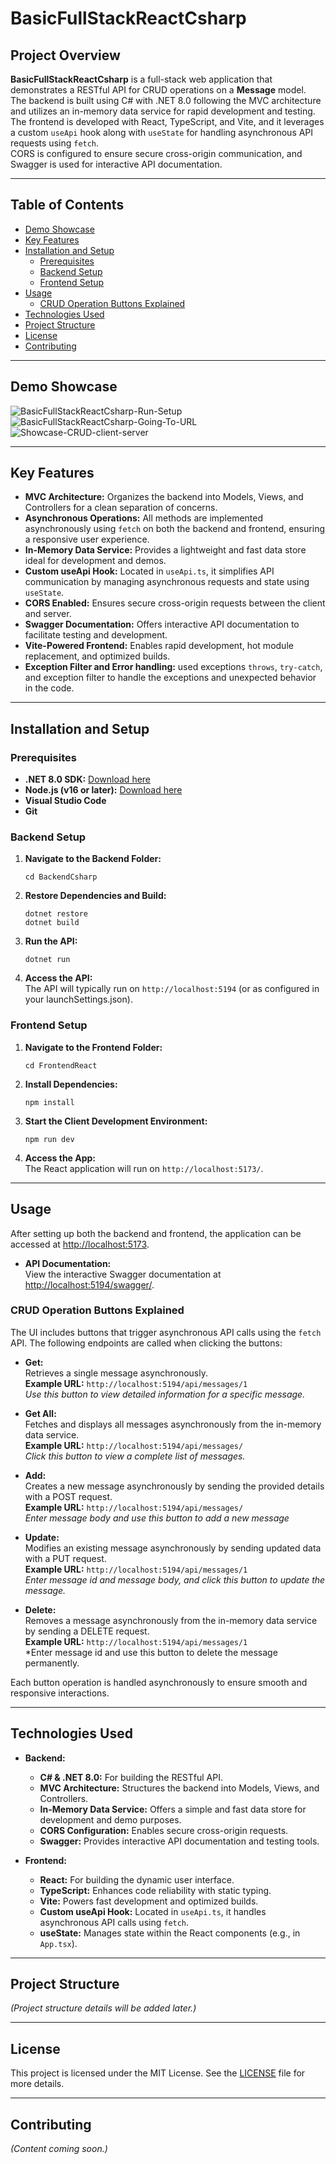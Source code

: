 # BasicFullStackReactCsharp

## Project Overview

**BasicFullStackReactCsharp** is a full-stack web application that demonstrates a RESTful API for CRUD operations on a **Message** model.  
The backend is built using C# with .NET 8.0 following the MVC architecture and utilizes an in-memory data service for rapid development and testing.  
The frontend is developed with React, TypeScript, and Vite, and it leverages a custom `useApi` hook along with `useState` for handling asynchronous API requests using `fetch`.  
CORS is configured to ensure secure cross-origin communication, and Swagger is used for interactive API documentation.

---

## Table of Contents

- [Demo Showcase](#demo-showcase)
- [Key Features](#key-features)
- [Installation and Setup](#installation-and-setup)
  - [Prerequisites](#prerequisites)
  - [Backend Setup](#backend-setup)
  - [Frontend Setup](#frontend-setup)
- [Usage](#usage)
  - [CRUD Operation Buttons Explained](#crud-operation-buttons-explained)
- [Technologies Used](#technologies-used)
- [Project Structure](#project-structure)
- [License](#license)
- [Contributing](#contributing)

---

## Demo Showcase

![BasicFullStackReactCsharp-Run-Setup](Demo-Clips/BasicFullStackReactCsharp-Run-Setup.gif)
![BasicFullStackReactCsharp-Going-To-URL](Demo-Clips/BasicFullStackReactCsharp-Going-To-URL.gif)
![Showcase-CRUD-client-server](Demo-Clips/Showcase-CRUD-client-server.gif)

---

## Key Features

- **MVC Architecture:** Organizes the backend into Models, Views, and Controllers for a clean separation of concerns.
- **Asynchronous Operations:** All methods are implemented asynchronously using `fetch` on both the backend and frontend, ensuring a responsive user experience.
- **In-Memory Data Service:** Provides a lightweight and fast data store ideal for development and demos.
- **Custom useApi Hook:** Located in `useApi.ts`, it simplifies API communication by managing asynchronous requests and state using `useState`.
- **CORS Enabled:** Ensures secure cross-origin requests between the client and server.
- **Swagger Documentation:** Offers interactive API documentation to facilitate testing and development.
- **Vite-Powered Frontend:** Enables rapid development, hot module replacement, and optimized builds.
- **Exception Filter and Error handling:** used exceptions `throws`, `try-catch`, and exception filter to handle the exceptions and unexpected behavior in the code.

---

## Installation and Setup

### Prerequisites

- **.NET 8.0 SDK:** [Download here](https://dotnet.microsoft.com/download/dotnet/8.0)
- **Node.js (v16 or later):** [Download here](https://nodejs.org/)
- **Visual Studio Code**
- **Git**

### Backend Setup

1. **Navigate to the Backend Folder:**

       cd BackendCsharp

2. **Restore Dependencies and Build:**

       dotnet restore
       dotnet build

3. **Run the API:**

       dotnet run

4. **Access the API:**  
   The API will typically run on `http://localhost:5194` (or as configured in your launchSettings.json).

### Frontend Setup
1. **Navigate to the Frontend Folder:**

       cd FrontendReact

2. **Install Dependencies:**

       npm install

3. **Start the Client Development Environment:**

       npm run dev

4. **Access the App:**  
   The React application will run on `http://localhost:5173/`.

---

## Usage

After setting up both the backend and frontend, the application can be accessed at [http://localhost:5173](http://localhost:5173).

- **API Documentation:**  
  View the interactive Swagger documentation at [http://localhost:5194/swagger/](http://localhost:5194/swagger/).

### CRUD Operation Buttons Explained

The UI includes buttons that trigger asynchronous API calls using the `fetch` API. The following endpoints are called when clicking the buttons:

- **Get:**  
  Retrieves a single message asynchronously.  
  **Example URL:** `http://localhost:5194/api/messages/1`  
  *Use this button to view detailed information for a specific message.*

- **Get All:**  
  Fetches and displays all messages asynchronously from the in-memory data service.  
  **Example URL:** `http://localhost:5194/api/messages/`  
  *Click this button to view a complete list of messages.*

- **Add:**  
  Creates a new message asynchronously by sending the provided details with a POST request.  
  **Example URL:** `http://localhost:5194/api/messages/`  
  *Enter message body and use this button to add a new message*

- **Update:**  
  Modifies an existing message asynchronously by sending updated data with a PUT request.  
  **Example URL:** `http://localhost:5194/api/messages/1`  
  *Enter message id and message body, and click this button to update the message.*

- **Delete:**  
  Removes a message asynchronously from the in-memory data service by sending a DELETE request.  
  **Example URL:** `http://localhost:5194/api/messages/1`  
  *Enter message id and use this button to delete the message permanently.

Each button operation is handled asynchronously to ensure smooth and responsive interactions.

---

## Technologies Used

- **Backend:**
  - **C# & .NET 8.0:** For building the RESTful API.
  - **MVC Architecture:** Structures the backend into Models, Views, and Controllers.
  - **In-Memory Data Service:** Offers a simple and fast data store for development and demo purposes.
  - **CORS Configuration:** Enables secure cross-origin requests.
  - **Swagger:** Provides interactive API documentation and testing tools.

- **Frontend:**
  - **React:** For building the dynamic user interface.
  - **TypeScript:** Enhances code reliability with static typing.
  - **Vite:** Powers fast development and optimized builds.
  - **Custom useApi Hook:** Located in `useApi.ts`, it handles asynchronous API calls using `fetch`.
  - **useState:** Manages state within the React components (e.g., in `App.tsx`).

---

## Project Structure

*(Project structure details will be added later.)*

---

## License

This project is licensed under the MIT License. See the [LICENSE](LICENSE) file for more details.

---

## Contributing

*(Content coming soon.)*
